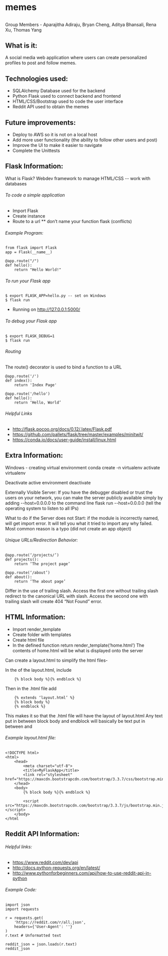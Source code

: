 # memes 
##
Group Members - Aparajitha Adiraju, Bryan Cheng, Aditya Bhansali, Rena Xu, Thomas Yang

## What is it:
A social media web application where users can create personalized profiles to post and follow memes.

## Technologies used:
- SQLAlchemy Database used for the backend
- Python Flask used to connect backend and frontend
- HTML/CSS/Bootstrap used to code the user interface 
- Reddit API used to obtain the memes

## Future improvements:
- Deploy to AWS so it is not on a local host
- Add more user functionality (the ability to follow other users and post)
- Improve the UI to make it easier to navigate 
- Complete the Unittests

## Flask Information:

What is Flask? Webdev framework to manage HTML/CSS -- work with databases

###### To code a simple application
- Import Flask 
- Create instance
- Route to a url
** don’t name your function flask (conflicts) 

###### Example Program:
```
from flask import Flask
app = Flask(__name__)

@app.route("/")
def hello():
    return "Hello World!"
   ```
###### To run your Flask app
```
$ export FLASK_APP=hello.py -- set on Windows 
$ flask run		
```
* Running on http://127.0.0.1:5000/

###### To debug your Flask app
```
$ export FLASK_DEBUG=1 
$ flask run
```

###### Routing
The route() decorator is used to bind a function to a URL
```
@app.route('/') 
def index(): 
    return 'Index Page'

@app.route('/hello')
def hello():
    return ‘Hello, World’
```

###### Helpful Links
- http://flask.pocoo.org/docs/0.12/.latex/Flask.pdf
- https://github.com/pallets/flask/tree/master/examples/minitwit/
- https://conda.io/docs/user-guide/install/linux.html

## Extra Information:

Windows - creating virtual environment
	conda create -n virtualenv
	activate virtualenv

Deactivate active environment
	deactivate 
	
Externally Visible Server: If you have the debugger disabled or trust the users on your network, you can make the server publicly available simply by adding --host=0.0.0.0 to the command line
flask run --host=0.0.0.0 (tell the operating system to listen to all IPs)
					
What to do if the Server does not Start: if the module is incorrectly named, will get import error. It will tell you what it tried to import any why failed. Most common reason is a typo (did not create an app object)

###### Unique URLs/Redirection Behavior: 
```
@app.route(‘/projects/’)
def projects():
    return ‘The project page’

@app.route(‘/about’)
def about():
    return ‘The about page’
```
Differ in the use of trailing slash. Access the first one without trailing slash redirect to the canonical URL with slash. Access the second one with trailing slash will create 404 “Not Found” error.
				
			
## HTML Information:

- Import render_template
- Create folder with templates
- Create html file
- In the defined function return render_template(‘home.html’)
	The contents of home.html will be what is displayed onto the server

Can create a layout.html to simplify the html files-

In the <body> of the layout.html, include
```
	{% block body %}{% endblock %}
```
Then in the .html file add
```
	{% extends ‘layout.html’ %}
	{% block body %}
	{% endblock %}
```
This makes it so that the .html file will have the layout of layout.html
Any text put in between block body and endblock will basically be text put in between <body> and </body>

###### Example layout.html file: 
```
<!DOCTYPE html>
<html>
	<head>
		<meta charset="utf-8">
		<title>MyFlaskApp</title>
		<link rel="stylesheet" href="https://maxcdn.bootstrapcdn.com/bootstrap/3.3.7/css/bootstrap.min.css">
	</head>
	<body>
		{% block body %}{% endblock %}

		<script src="https://maxcdn.bootstrapcdn.com/bootstrap/3.3.7/js/bootstrap.min.js"></script>
	</body>
</html
```

## Reddit API Information:

###### Helpful links:
- https://www.reddit.com/dev/api 
- http://docs.python-requests.org/en/latest/
- http://www.pythonforbeginners.com/api/how-to-use-reddit-api-in-python

###### Example Code: 
```
import json
import requests

r = requests.get(
    'https://reddit.com/r/all.json',
    headers={'User-Agent': ''}
)
r.text # Unformatted text

reddit_json = json.loads(r.text)
reddit_json
```

